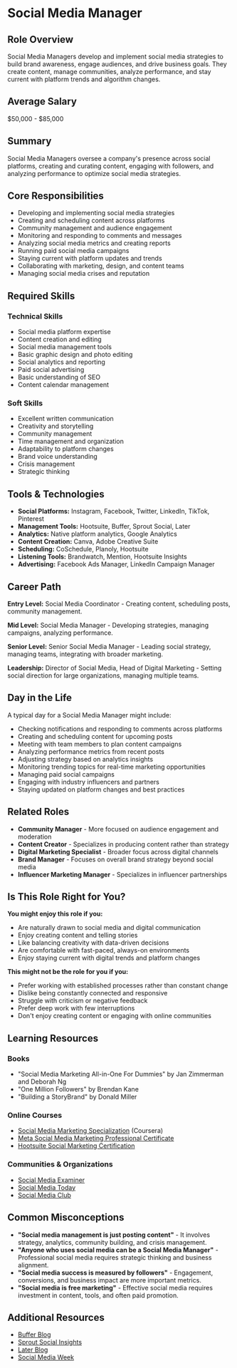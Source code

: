 # Social Media Manager

## Role Overview

Social Media Managers develop and implement social media strategies to build brand awareness, engage audiences, and drive business goals. They create content, manage communities, analyze performance, and stay current with platform trends and algorithm changes.

## Average Salary

$50,000 - $85,000

## Summary

Social Media Managers oversee a company's presence across social platforms, creating and curating content, engaging with followers, and analyzing performance to optimize social media strategies.

## Core Responsibilities

- Developing and implementing social media strategies
- Creating and scheduling content across platforms
- Community management and audience engagement
- Monitoring and responding to comments and messages
- Analyzing social media metrics and creating reports
- Running paid social media campaigns
- Staying current with platform updates and trends
- Collaborating with marketing, design, and content teams
- Managing social media crises and reputation

## Required Skills

### Technical Skills

- Social media platform expertise
- Content creation and editing
- Social media management tools
- Basic graphic design and photo editing
- Social analytics and reporting
- Paid social advertising
- Basic understanding of SEO
- Content calendar management

### Soft Skills

- Excellent written communication
- Creativity and storytelling
- Community management
- Time management and organization
- Adaptability to platform changes
- Brand voice understanding
- Crisis management
- Strategic thinking

## Tools & Technologies

- **Social Platforms:** Instagram, Facebook, Twitter, LinkedIn, TikTok, Pinterest
- **Management Tools:** Hootsuite, Buffer, Sprout Social, Later
- **Analytics:** Native platform analytics, Google Analytics
- **Content Creation:** Canva, Adobe Creative Suite
- **Scheduling:** CoSchedule, Planoly, Hootsuite
- **Listening Tools:** Brandwatch, Mention, Hootsuite Insights
- **Advertising:** Facebook Ads Manager, LinkedIn Campaign Manager

## Career Path

**Entry Level:** Social Media Coordinator - Creating content, scheduling posts, community management.

**Mid Level:** Social Media Manager - Developing strategies, managing campaigns, analyzing performance.

**Senior Level:** Senior Social Media Manager - Leading social strategy, managing teams, integrating with broader marketing.

**Leadership:** Director of Social Media, Head of Digital Marketing - Setting social direction for large organizations, managing multiple teams.

## Day in the Life

A typical day for a Social Media Manager might include:

- Checking notifications and responding to comments across platforms
- Creating and scheduling content for upcoming posts
- Meeting with team members to plan content campaigns
- Analyzing performance metrics from recent posts
- Adjusting strategy based on analytics insights
- Monitoring trending topics for real-time marketing opportunities
- Managing paid social campaigns
- Engaging with industry influencers and partners
- Staying updated on platform changes and best practices

## Related Roles

- **Community Manager** - More focused on audience engagement and moderation
- **Content Creator** - Specializes in producing content rather than strategy
- **Digital Marketing Specialist** - Broader focus across digital channels
- **Brand Manager** - Focuses on overall brand strategy beyond social media
- **Influencer Marketing Manager** - Specializes in influencer partnerships

## Is This Role Right for You?

**You might enjoy this role if you:**

- Are naturally drawn to social media and digital communication
- Enjoy creating content and telling stories
- Like balancing creativity with data-driven decisions
- Are comfortable with fast-paced, always-on environments
- Enjoy staying current with digital trends and platform changes

**This might not be the role for you if you:**

- Prefer working with established processes rather than constant change
- Dislike being constantly connected and responsive
- Struggle with criticism or negative feedback
- Prefer deep work with few interruptions
- Don't enjoy creating content or engaging with online communities

## Learning Resources

### Books

- "Social Media Marketing All-in-One For Dummies" by Jan Zimmerman and Deborah Ng
- "One Million Followers" by Brendan Kane
- "Building a StoryBrand" by Donald Miller

### Online Courses

- [Social Media Marketing Specialization](https://www.coursera.org/specializations/social-media-marketing) (Coursera)
- [Meta Social Media Marketing Professional Certificate](https://www.coursera.org/professional-certificates/meta-social-media-marketing)
- [Hootsuite Social Marketing Certification](https://education.hootsuite.com/courses/social-marketing-certification)

### Communities & Organizations

- [Social Media Examiner](https://www.socialmediaexaminer.com/)
- [Social Media Today](https://www.socialmediatoday.com/)
- [Social Media Club](https://socialmediaclub.org/)

## Common Misconceptions

- **"Social media management is just posting content"** - It involves strategy, analytics, community building, and crisis management.
- **"Anyone who uses social media can be a Social Media Manager"** - Professional social media requires strategic thinking and business alignment.
- **"Social media success is measured by followers"** - Engagement, conversions, and business impact are more important metrics.
- **"Social media is free marketing"** - Effective social media requires investment in content, tools, and often paid promotion.

## Additional Resources

- [Buffer Blog](https://buffer.com/resources/)
- [Sprout Social Insights](https://sproutsocial.com/insights/)
- [Later Blog](https://later.com/blog/)
- [Social Media Week](https://socialmediaweek.org/)
